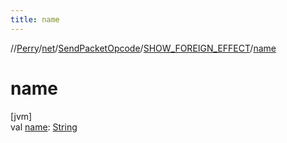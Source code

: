 ```yaml
---
title: name
---
```

//[Perry](../../../../index.html)/[net](../../index.html)/[SendPacketOpcode](../index.html)/[SHOW_FOREIGN_EFFECT](index.html)/[name](name.html)



# name



[jvm]\
val [name](name.html): [String](https://kotlinlang.org/api/latest/jvm/stdlib/kotlin/-string/index.html)





